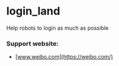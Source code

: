 # login_land
Help robots to login as much as possible

### Support website:
 - [www.weibo.com](https://weibo.com/)

